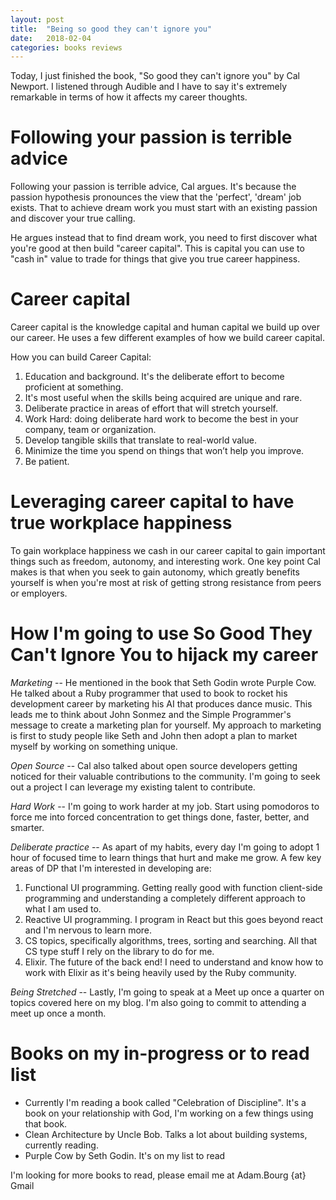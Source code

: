 ```yaml
---
layout: post
title:  "Being so good they can't ignore you"
date:   2018-02-04
categories: books reviews
---
```


Today, I just finished the book, "So good they can't ignore you" by Cal Newport. I listened through Audible and I have to say it's extremely remarkable in terms of how it affects my career thoughts.

# Following your passion is terrible advice

Following your passion is terrible advice, Cal argues. It's because the passion hypothesis pronounces the view that the 'perfect', 'dream' job exists. That to achieve dream work you must start with an existing passion and discover your true calling.

He argues instead that to find dream work, you need to first discover what you're good at then build "career capital". This is capital you can use to "cash in" value to trade for things that give you true career happiness.

# Career capital

Career capital is the knowledge capital and human capital we build up over our career. He uses a few different examples of how we build career capital.

How you can build Career Capital:

1. Education and background. It's the deliberate effort to become proficient at something.
2. It's most useful when the skills being acquired are unique and rare.
3. Deliberate practice in areas of effort that will stretch yourself.
4. Work Hard: doing deliberate hard work to become the best in your company, team or organization.
5. Develop tangible skills that translate to real-world value.
6. Minimize the time you spend on things that won’t help you improve.
7. Be patient.

# Leveraging career capital to have true workplace happiness

To gain workplace happiness we cash in our career capital to gain important things such as freedom, autonomy, and interesting work. One key point Cal makes is that when you seek to gain autonomy, which greatly benefits yourself is when you're most at risk of getting strong resistance from peers or employers.

# How I'm going to use So Good They Can't Ignore You to hijack my career

*Marketing* -- He mentioned in the book that Seth Godin wrote Purple Cow. He talked about a Ruby programmer that used to book to rocket his development career by marketing his AI that produces dance music. This leads me to think about John Sonmez and the Simple Programmer's message to create a marketing plan for yourself. My approach to marketing is first to study people like Seth and John then adopt a plan to market myself by working on something unique.

*Open Source* -- Cal also talked about open source developers getting noticed for their valuable contributions to the community. I'm going to seek out a project I can leverage my existing talent to contribute.

*Hard Work* -- I'm going to work harder at my job. Start using pomodoros to force me into forced concentration to get things done, faster, better, and smarter.

*Deliberate practice* -- As apart of my habits, every day I'm going to adopt 1 hour of focused time to learn things that hurt and make me grow. A few key areas of DP that I'm interested in developing are:
1. Functional UI programming. Getting really good with function client-side programming and understanding a completely different approach to what I am used to.
2. Reactive UI programming. I program in React but this goes beyond react and I'm nervous to learn more.
3. CS topics, specifically algorithms, trees, sorting and searching. All that CS type stuff I rely on the library to do for me.
4. Elixir. The future of the back end! I need to understand and know how to work with Elixir as it's being heavily used by the Ruby community.

*Being Stretched* -- Lastly, I'm going to speak at a Meet up once a quarter on topics covered here on my blog. I'm also going to commit to attending a meet up once a month.

# Books on my in-progress or to read list

* Currently I'm reading a book called "Celebration of Discipline". It's a book on your relationship with God, I'm working on a few things using that book.
* Clean Architecture by Uncle Bob. Talks a lot about building systems, currently reading.
* Purple Cow by Seth Godin. It's on my list to read

I'm looking for more books to read, please email me at Adam.Bourg {at} Gmail
